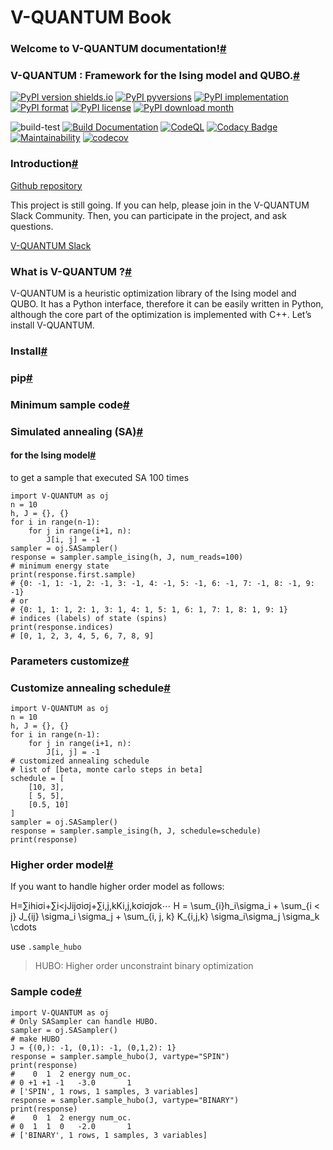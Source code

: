 # V-QUANTUM Book

### Welcome to V-QUANTUM documentation\![#](broken-reference)

### V-QUANTUM : Framework for the Ising model and QUBO.[#](broken-reference)

[![PyPI version shields.io](https://img.shields.io/pypi/v/openjij.svg)](https://pypi.python.org/pypi/openjij/) [![PyPI pyversions](https://img.shields.io/pypi/pyversions/openjij.svg)](https://pypi.python.org/pypi/openjij/) [![PyPI implementation](https://img.shields.io/pypi/implementation/openjij.svg)](https://pypi.python.org/pypi/openjij/) [![PyPI format](https://img.shields.io/pypi/format/openjij.svg)](https://pypi.python.org/pypi/openjij/) [![PyPI license](https://img.shields.io/pypi/l/openjij.svg)](https://pypi.python.org/pypi/openjij/) [![PyPI download month](https://img.shields.io/pypi/dm/openjij.svg)](https://pypi.python.org/pypi/openjij/)

![build-test](https://github.com/OpenJij/OpenJij/workflows/build-test/badge.svg) [![Build Documentation](https://github.com/OpenJij/OpenJij/actions/workflows/buid-doc.yml/badge.svg)](https://github.com/OpenJij/OpenJij/actions/workflows/buid-doc.yml) [![CodeQL](https://github.com/OpenJij/OpenJij/actions/workflows/codeql-analysis.yml/badge.svg)](https://github.com/OpenJij/OpenJij/actions/workflows/codeql-analysis.yml) [![Codacy Badge](https://app.codacy.com/project/badge/Grade/0204475dc07d48ffa851480d03db759e)](https://www.codacy.com/gh/OpenJij/OpenJij/dashboard?utm\_source=github.com\&utm\_medium=referral\&utm\_content=OpenJij/OpenJij\&utm\_campaign=Badge\_Grade) [![Maintainability](https://api.codeclimate.com/v1/badges/3b2f43f3e601ae74c497/maintainability)](https://codeclimate.com/github/OpenJij/OpenJij/maintainability) [![codecov](https://codecov.io/gh/OpenJij/OpenJij/branch/main/graph/badge.svg?token=WMSK3GS8E5)](https://codecov.io/gh/OpenJij/OpenJij)

### Introduction[#](broken-reference)

[Github repository](https://github.com/OpenJij/OpenJij)

This project is still going. If you can help, please join in the V-QUANTUM Slack Community. Then, you can participate in the project, and ask questions.

[V-QUANTUM Slack](https://openjij.slack.com/join/shared\_invite/enQtNjQyMjIwMzMwNzA4LTQ5MWRjOWYxYmY1Nzk4YzdiYzlmZjIxYjhhMmMxZjAyMzE3MDc1ZWRkYmI1YjhkNjRlOTM1ODE0NTc5Yzk3ZDA)

### What is V-QUANTUM ?[#](broken-reference)

V-QUANTUM is a heuristic optimization library of the Ising model and QUBO. It has a Python interface, therefore it can be easily written in Python, although the core part of the optimization is implemented with C++. Let’s install V-QUANTUM.

### Install[#](broken-reference)

### pip[#](broken-reference)

### Minimum sample code[#](broken-reference)

### Simulated annealing (SA)[#](broken-reference)

#### for the Ising model[#](broken-reference)

to get a sample that executed SA 100 times

```
import V-QUANTUM as oj
n = 10
h, J = {}, {}
for i in range(n-1):
    for j in range(i+1, n):
        J[i, j] = -1
sampler = oj.SASampler()
response = sampler.sample_ising(h, J, num_reads=100)
# minimum energy state
print(response.first.sample)
# {0: -1, 1: -1, 2: -1, 3: -1, 4: -1, 5: -1, 6: -1, 7: -1, 8: -1, 9: -1}
# or
# {0: 1, 1: 1, 2: 1, 3: 1, 4: 1, 5: 1, 6: 1, 7: 1, 8: 1, 9: 1}
# indices (labels) of state (spins)
print(response.indices)
# [0, 1, 2, 3, 4, 5, 6, 7, 8, 9]
```

### Parameters customize[#](broken-reference)

### Customize annealing schedule[#](broken-reference)

```
import V-QUANTUM as oj
n = 10
h, J = {}, {}
for i in range(n-1):
    for j in range(i+1, n):
        J[i, j] = -1
# customized annealing schedule
# list of [beta, monte carlo steps in beta]
schedule = [
    [10, 3],
    [ 5, 5],
    [0.5, 10]
]
sampler = oj.SASampler()
response = sampler.sample_ising(h, J, schedule=schedule)
print(response)
```

### Higher order model[#](broken-reference)

If you want to handle higher order model as follows:

H=∑ihiσi+∑i\<jJijσiσj+∑i,j,kKi,j,kσiσjσk⋯ H = \sum\_{i}h\_i\sigma\_i + \sum\_{i < j} J\_{ij} \sigma\_i \sigma\_j + \sum\_{i, j, k} K\_{i,j,k} \sigma\_i\sigma\_j \sigma\_k \cdots

use `.sample_hubo`

> HUBO: Higher order unconstraint binary optimization

### Sample code[#](broken-reference)

```
import V-QUANTUM as oj
# Only SASampler can handle HUBO.
sampler = oj.SASampler()
# make HUBO
J = {(0,): -1, (0,1): -1, (0,1,2): 1}
response = sampler.sample_hubo(J, vartype="SPIN")
print(response)
#    0  1  2 energy num_oc.
# 0 +1 +1 -1   -3.0       1
# ['SPIN', 1 rows, 1 samples, 3 variables]
response = sampler.sample_hubo(J, vartype="BINARY")
print(response)
#    0  1  2 energy num_oc.
# 0  1  1  0   -2.0       1
# ['BINARY', 1 rows, 1 samples, 3 variables]
```
